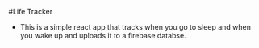 #Life Tracker
- This is a simple react app that tracks when you go to sleep and when you wake up and uploads it to a firebase databse.